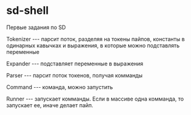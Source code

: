 # sd-shell
Первые задания по SD

Tokenizer --- парсит поток, разделяя на токены пайпов, константы в одинарных кавычках и выражения, в которые можно подставлять переменные

Expander --- подставляет переменные в выражения

Parser --- парсит поток токенов, получая комманды

Command --- команда, можно запустить

Runner --- запускает комманды. Если в массиве одна комманда, то запускает ее, иначе делает пайп.
